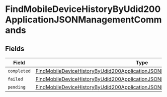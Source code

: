 # FindMobileDeviceHistoryByUdid200ApplicationJSONManagementCommands


## Fields

| Field                                                                                                                                                                                 | Type                                                                                                                                                                                  | Required                                                                                                                                                                              | Description                                                                                                                                                                           |
| ------------------------------------------------------------------------------------------------------------------------------------------------------------------------------------- | ------------------------------------------------------------------------------------------------------------------------------------------------------------------------------------- | ------------------------------------------------------------------------------------------------------------------------------------------------------------------------------------- | ------------------------------------------------------------------------------------------------------------------------------------------------------------------------------------- |
| `completed`                                                                                                                                                                           | [FindMobileDeviceHistoryByUdid200ApplicationJSONManagementCommandsCompleted](../../models/operations/findmobiledevicehistorybyudid200applicationjsonmanagementcommandscompleted.md)[] | :heavy_minus_sign:                                                                                                                                                                    | N/A                                                                                                                                                                                   |
| `failed`                                                                                                                                                                              | [FindMobileDeviceHistoryByUdid200ApplicationJSONManagementCommandsFailed](../../models/operations/findmobiledevicehistorybyudid200applicationjsonmanagementcommandsfailed.md)[]       | :heavy_minus_sign:                                                                                                                                                                    | N/A                                                                                                                                                                                   |
| `pending`                                                                                                                                                                             | [FindMobileDeviceHistoryByUdid200ApplicationJSONManagementCommandsPending](../../models/operations/findmobiledevicehistorybyudid200applicationjsonmanagementcommandspending.md)[]     | :heavy_minus_sign:                                                                                                                                                                    | N/A                                                                                                                                                                                   |